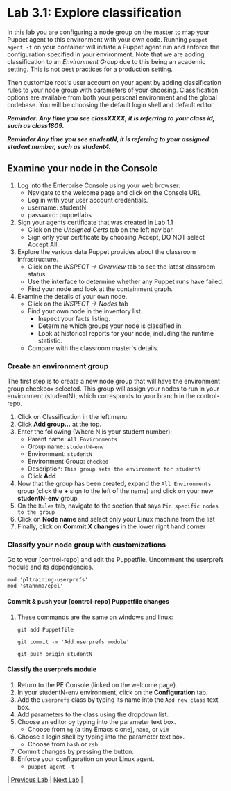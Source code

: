 # Lab 3.1: Explore classification

In this lab you are configuring a node group on the master to map your Puppet agent to this environment with your own code. Running `puppet agent -t` on your container will initiate a Puppet agent run and enforce the configuration specified in your environment. Note that we are adding classification to an *Environment Group* due to this being an academic setting. This is not best practices for a production setting.

Then customize root's user account on your agent by adding classification rules to your node group with parameters of your choosing. Classification options are available from both your personal environment and the global codebase.  You will be choosing the default login shell and default editor.

**_Reminder: Any time you see classXXXX, it is referring to your class id, such as class1809._**

**_Reminder Any time you see studentN, it is referring to your assigned student number, such as student4._**

## Examine your node in the Console

1. Log into the Enterprise Console using your web browser:
    * Navigate to the welcome page and click on the Console URL
    * Log in with your user account credentials.
    * username: studentN
    * password: puppetlabs
1. Sign your agents certificate that was created in Lab 1.1
    * Click on the *Unsigned Certs* tab on the left nav bar.
    * Sign only your certificate by choosing Accept, DO NOT select Accept All.
1. Explore the various data Puppet provides about the classroom infrastructure.
    * Click on the *INSPECT -> Overview* tab to see the latest classroom status.
    * Use the interface to determine whether any Puppet runs have failed.
    * Find your node and look at the containment graph.
1. Examine the details of your own node.
    * Click on the *INSPECT -> Nodes* tab
    * Find your own node in the inventory list.
        * Inspect your facts listing.
        * Determine which groups your node is classified in.
        * Look at historical reports for your node, including the runtime statistic.
    * Compare with the classroom master's details.

### Create an environment group

The first step is to create a new node group that will have the environment group checkbox selected. This group will assign your nodes to run in your environment (studentN), which corresponds to your branch in the control-repo.

1. Click on Classification in the left menu.
1. Click **Add group...** at the top.
1. Enter the following (Where N is your student number):
    * Parent name: `All Environments`
    * Group name: `studentN-env`
    * Environment: `studentN`
    * Environment Group: `checked`
    * Description: `This group sets the environment for studentN`
    * Click **Add**
1. Now that the group has been created, expand the `All Environments` group (click the **+** sign to the left of the name) and click on your new **studentN-env** group
1. On the `Rules` tab, navigate to the section that says `Pin specific nodes to the group`
1. Click on **Node name** and select only your Linux machine from the list
1. Finally, click on **Commit X changes** in the lower right hand corner

### Classify your node group with customizations

Go to your [control-repo] and edit the Puppetfile. Uncomment the userprefs module and its dependencies.

```plaintext
mod 'pltraining-userprefs'
mod 'stahnma/epel'
```

#### Commit & push your [control-repo] Puppetfile changes

1. These commands are the same on windows and linux:

    ```git add Puppetfile```

    ```git commit -m 'Add userprefs module'```

    ```git push origin studentN```

#### Classify the userprefs module

1. Return to the PE Console (linked on the welcome page).
1. In your studentN-env environment, click on the **Configuration** tab.
1. Add the `userprefs` class by typing its name into the `Add new class` text box.
1. Add parameters to the class using the dropdown list.
1. Choose an editor by typing into the parameter text box.
    * Choose from `mg` (a tiny Emacs clone), `nano`, or `vim`
1. Choose a login shell by typing into the parameter text box.
    * Choose from `bash` or `zsh`
1. Commit changes by pressing the button.
1. Enforce your configuration on your Linux agent.
    * `puppet agent -t`

|  [Previous Lab](../lab-02.1-Editing-code)  |  [Next Lab](../lab-03.2-Create-a-module)  |
